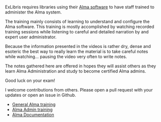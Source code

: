 ExLibris requires libraries using their [Alma software](http://www.exlibrisgroup.com/category/AlmaOverview) to have staff trained to administer the Alma system.

The training mainly consists of learning to understand and configure the Alma software.  This training is mostly accomplished by watching recorded training sessions while listening to careful and detailed narration by and expert user administrator.

Because the information presented in the videos is rather dry, dense and esoteric the best way to really learn the material is to take careful notes while watching... pausing the video very often to write notes.  

The notes gathered here are offered in hopes they will assist others as they learn Alma Administration and study to become certified Alma admins.

Good luck on your exam!

I welcome contributions from others.  Please open a pull request with your updates or open an issue in Github.

  - [General Alma training](https://knowledge.exlibrisgroup.com/Alma/Training)
  - [Alma Admin training](https://knowledge.exlibrisgroup.com/Alma/Training/Alma_Administration)
  - [Alma Documentation](https://knowledge.exlibrisgroup.com/Alma/Product_Documentation)